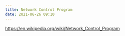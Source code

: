 ```yaml
---
title: Network Control Program
date: 2021-06-26 09:10
---
```


https://en.wikipedia.org/wiki/Network_Control_Program
